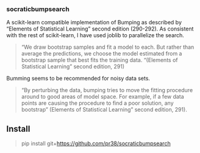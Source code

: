### socraticbumpsearch
A scikit-learn compatible implementation of Bumping as described by “Elements of Statistical Learning” second edition (290-292). 
As consistent with the rest of scikit-learn, I have used joblib to parallelize the search.  

>“We draw bootstrap samples and fit a model to each. But rather than average the predictions, we choose the model estimated from a bootstrap sample that best fits the training data. “(Elements of Statistical Learning” second edition, 291)


Bumming seems to be recommended for noisy data sets.
>“By perturbing the data, bumping tries to move the fitting procedure around to good areas of model space. For example, if a few data points are causing the procedure to find a poor solution, any bootstrap” (Elements of Statistical Learning” second edition, 291).

Install
-------
>pip install git+https://github.com/pr38/socraticbumpsearch
